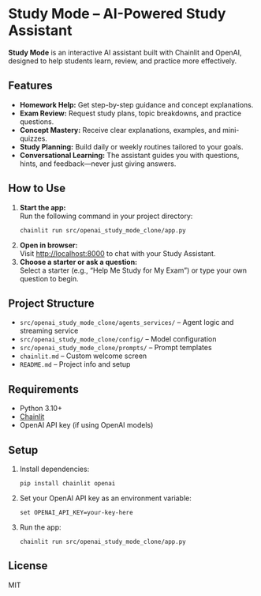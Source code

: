 # Study Mode – AI-Powered Study Assistant

**Study Mode** is an interactive AI assistant built with Chainlit and OpenAI, designed to help students learn, review, and practice more effectively.

## Features

- **Homework Help:** Get step-by-step guidance and concept explanations.
- **Exam Review:** Request study plans, topic breakdowns, and practice questions.
- **Concept Mastery:** Receive clear explanations, examples, and mini-quizzes.
- **Study Planning:** Build daily or weekly routines tailored to your goals.
- **Conversational Learning:** The assistant guides you with questions, hints, and feedback—never just giving answers.

## How to Use

1. **Start the app:**  
   Run the following command in your project directory:
   ```
   chainlit run src/openai_study_mode_clone/app.py
   ```
2. **Open in browser:**  
   Visit [http://localhost:8000](http://localhost:8000) to chat with your Study Assistant.
3. **Choose a starter or ask a question:**  
   Select a starter (e.g., “Help Me Study for My Exam”) or type your own question to begin.

## Project Structure

- `src/openai_study_mode_clone/agents_services/` – Agent logic and streaming service
- `src/openai_study_mode_clone/config/` – Model configuration
- `src/openai_study_mode_clone/prompts/` – Prompt templates
- `chainlit.md` – Custom welcome screen
- `README.md` – Project info and setup

## Requirements

- Python 3.10+
- [Chainlit](https://docs.chainlit.io)
- OpenAI API key (if using OpenAI models)

## Setup

1. Install dependencies:
   ```
   pip install chainlit openai
   ```
2. Set your OpenAI API key as an environment variable:
   ```
   set OPENAI_API_KEY=your-key-here
   ```
3. Run the app:
   ```
   chainlit run src/openai_study_mode_clone/app.py
   ```

## License

MIT
